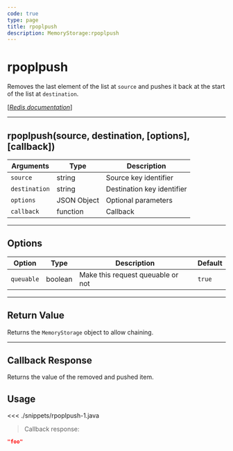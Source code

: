 ```yaml
---
code: true
type: page
title: rpoplpush
description: MemoryStorage:rpoplpush
---
```


# rpoplpush

Removes the last element of the list at `source` and pushes it back at the start of the list at `destination`.

[[_Redis documentation_]](https://redis.io/commands/rpoplpush)

---

## rpoplpush(source, destination, [options], [callback])

| Arguments     | Type        | Description                |
| ------------- | ----------- | -------------------------- |
| `source`      | string      | Source key identifier      |
| `destination` | string      | Destination key identifier |
| `options`     | JSON Object | Optional parameters        |
| `callback`    | function    | Callback                   |

---

## Options

| Option     | Type    | Description                       | Default |
| ---------- | ------- | --------------------------------- | ------- |
| `queuable` | boolean | Make this request queuable or not | `true`  |

---

## Return Value

Returns the `MemoryStorage` object to allow chaining.

---

## Callback Response

Returns the value of the removed and pushed item.

## Usage

<<< ./snippets/rpoplpush-1.java

> Callback response:

```json
"foo"
```
